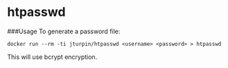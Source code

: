 # htpasswd

###Usage
To generate a password file:

`docker run --rm -ti jturpin/htpasswd <username> <password> > htpasswd`

This will use bcrypt encryption.

